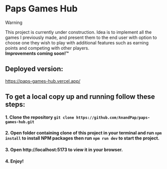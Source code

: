 # Paps Games Hub

> [!WARNING]
This project is currently under construction. Idea is to implement all the games I previously made, and present them to the end user with option to choose one they wish to play with additional features such as earning points and competing with other players. <br />  **Improvements coming soon!™**

## Deployed version:

https://paps-games-hub.vercel.app/

## To get a local copy up and running follow these steps:

#### 1. Clone the repository `git clone https://github.com/AnandPap/paps-games-hub.git`

#### 2. Open folder containing clone of this project in your terminal and run `npm install` to install NPM packages then run `npm run dev` to start the project.

#### 3. Open http://localhost:5173 to view it in your browser.

#### 4. Enjoy!
